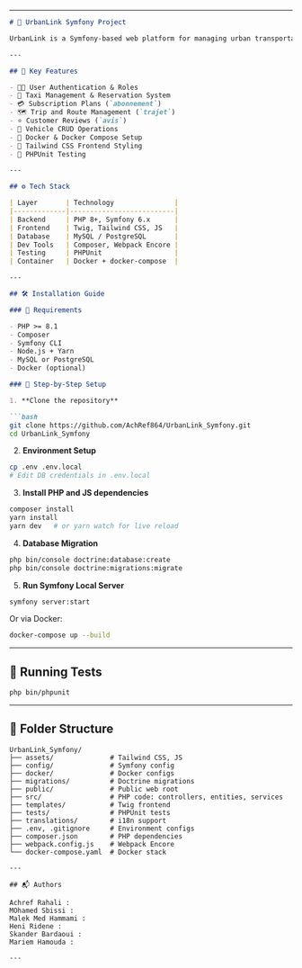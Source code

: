 
---

````markdown
# 🚖 UrbanLink Symfony Project

UrbanLink is a Symfony-based web platform for managing urban transportation services such as taxi bookings, user subscriptions, and vehicle routing. It is designed with modern backend and frontend technologies, providing a scalable and flexible architecture for future enhancements.

---

## 📌 Key Features

- 🧑‍💼 User Authentication & Roles
- 🚖 Taxi Management & Reservation System
- 💳 Subscription Plans (`abonnement`)
- 🗺️ Trip and Route Management (`trajet`)
- ⭐ Customer Reviews (`avis`)
- 🚗 Vehicle CRUD Operations
- 🐳 Docker & Docker Compose Setup
- 🎨 Tailwind CSS Frontend Styling
- 🧪 PHPUnit Testing

---

## ⚙️ Tech Stack

| Layer       | Technology               |
|-------------|--------------------------|
| Backend     | PHP 8+, Symfony 6.x      |
| Frontend    | Twig, Tailwind CSS, JS   |
| Database    | MySQL / PostgreSQL       |
| Dev Tools   | Composer, Webpack Encore |
| Testing     | PHPUnit                  |
| Container   | Docker + docker-compose  |

---

## 🛠 Installation Guide

### 🧾 Requirements

- PHP >= 8.1
- Composer
- Symfony CLI
- Node.js + Yarn
- MySQL or PostgreSQL
- Docker (optional)

### 🔧 Step-by-Step Setup

1. **Clone the repository**

```bash
git clone https://github.com/AchRef864/UrbanLink_Symfony.git
cd UrbanLink_Symfony
````

2. **Environment Setup**

```bash
cp .env .env.local
# Edit DB credentials in .env.local
```

3. **Install PHP and JS dependencies**

```bash
composer install
yarn install
yarn dev   # or yarn watch for live reload
```

4. **Database Migration**

```bash
php bin/console doctrine:database:create
php bin/console doctrine:migrations:migrate
```

5. **Run Symfony Local Server**

```bash
symfony server:start
```

Or via Docker:

```bash
docker-compose up --build
```

---

## 🧪 Running Tests

```bash
php bin/phpunit
```

---

## 📁 Folder Structure

```
UrbanLink_Symfony/
├── assets/              # Tailwind CSS, JS
├── config/              # Symfony config
├── docker/              # Docker configs
├── migrations/          # Doctrine migrations
├── public/              # Public web root
├── src/                 # PHP code: controllers, entities, services
├── templates/           # Twig frontend
├── tests/               # PHPUnit tests
├── translations/        # i18n support
├── .env, .gitignore     # Environment configs
├── composer.json        # PHP dependencies
├── webpack.config.js    # Webpack Encore
└── docker-compose.yaml  # Docker stack
```


```
---

## 📬 Authors

Achref Rahali : 
MOhamed Sbissi : 
Malek Med Hammami : 
Heni Ridene :
Skander Bardaoui :
Mariem Hamouda : 

---
```
